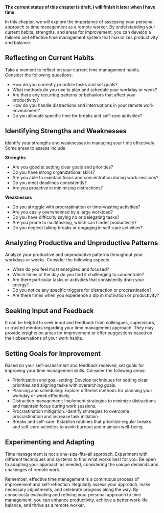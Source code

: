 **The current status of this chapter is draft. I will finish it later when I have time**

In this chapter, we will explore the importance of assessing your personal approach to time management as a remote worker. By understanding your current habits, strengths, and areas for improvement, you can develop a tailored and effective time management system that maximizes productivity and balance.

Reflecting on Current Habits
----------------------------

Take a moment to reflect on your current time management habits. Consider the following questions:

* How do you currently prioritize tasks and set goals?
* What methods do you use to plan and schedule your workday or week?
* Are there any recurring patterns or behaviors that affect your productivity?
* How do you handle distractions and interruptions in your remote work environment?
* Do you allocate specific time for breaks and self-care activities?

Identifying Strengths and Weaknesses
------------------------------------

Identify your strengths and weaknesses in managing your time effectively. Some areas to assess include:

**Strengths**

* Are you good at setting clear goals and priorities?
* Do you have strong organizational skills?
* Are you able to maintain focus and concentration during work sessions?
* Do you meet deadlines consistently?
* Are you proactive in minimizing distractions?

**Weaknesses**

* Do you struggle with procrastination or time-wasting activities?
* Are you easily overwhelmed by a large workload?
* Do you have difficulty saying no or delegating tasks?
* Are you prone to multitasking, which can hinder productivity?
* Do you neglect taking breaks or engaging in self-care activities?

Analyzing Productive and Unproductive Patterns
----------------------------------------------

Analyze your productive and unproductive patterns throughout your workdays or weeks. Consider the following aspects:

* When do you feel most energized and focused?
* Which times of the day do you find it challenging to concentrate?
* Are there particular tasks or activities that consistently drain your energy?
* Do you notice any specific triggers for distraction or procrastination?
* Are there times when you experience a dip in motivation or productivity?

Seeking Input and Feedback
--------------------------

It can be helpful to seek input and feedback from colleagues, supervisors, or trusted mentors regarding your time management approach. They may provide insights on areas for improvement or offer suggestions based on their observations of your work habits.

Setting Goals for Improvement
-----------------------------

Based on your self-assessment and feedback received, set goals for improving your time management skills. Consider the following areas:

* Prioritization and goal-setting: Develop techniques for setting clear priorities and aligning tasks with overarching goals.
* Planning and scheduling: Explore different methods for planning your workday or week effectively.
* Distraction management: Implement strategies to minimize distractions and maintain focus during work sessions.
* Procrastination mitigation: Identify strategies to overcome procrastination and increase task initiation.
* Breaks and self-care: Establish routines that prioritize regular breaks and self-care activities to avoid burnout and maintain well-being.

Experimenting and Adapting
--------------------------

Time management is not a one-size-fits-all approach. Experiment with different techniques and systems to find what works best for you. Be open to adapting your approach as needed, considering the unique demands and challenges of remote work.

Remember, effective time management is a continuous process of improvement and self-reflection. Regularly assess your approach, make necessary adjustments, and celebrate progress along the way. By consciously evaluating and refining your personal approach to time management, you can enhance productivity, achieve a better work-life balance, and thrive as a remote worker.
